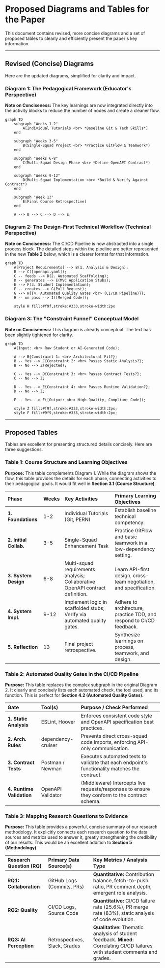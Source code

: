 # Proposed Diagrams and Tables for the Paper

This document contains revised, more concise diagrams and a set of proposed tables to clearly and efficiently present the paper's key information.

---

## **Revised (Concise) Diagrams**

Here are the updated diagrams, simplified for clarity and impact.

### **Diagram 1: The Pedagogical Framework (Educator's Perspective)**

**Note on Conciseness:** The key learnings are now integrated directly into the activity blocks to reduce the number of nodes and create a cleaner flow.

```mermaid
graph TD
    subgraph "Weeks 1-2"
        A[Individual Tutorials <br> *Baseline Git & Tech Skills*]
    end

    subgraph "Weeks 3-5"
        B(Single-Squad Project <br> *Practice GitFlow & Teamwork*)
    end

    subgraph "Weeks 6-8"
        C(Multi-Squad Design Phase <br> *Define OpenAPI Contract*)
    end

    subgraph "Weeks 9-12"
        D(Multi-Squad Implementation <br> *Build & Verify Against Contract*)
    end

    subgraph "Week 13"
        E[Final Course Retrospective]
    end

    A --> B --> C --> D --> E;
```

### **Diagram 2: The Design-First Technical Workflow (Technical Perspective)**

**Note on Conciseness:** The CI/CD Pipeline is now abstracted into a single process block. The detailed steps within the pipeline are better represented in the new **Table 2** below, which is a clearer format for that information.

```mermaid
graph TD
    A[Project Requirements] --> B(1. Analysis & Design);
    B --> C([openapi.yaml]);
    C -- feeds --> D(2. Automated Scaffolding);
    D -- generates --> E(MVC Application Stubs);
    E --> F(3. Student Implementation);
    F -- creates --> G(Pull Request);
    G --> H{{4. Automated Quality Gates <br> (CI/CD Pipeline)}};
    H -- on pass --> I([Merged Code]);

    style H fill:#f9f,stroke:#333,stroke-width:2px
```

### **Diagram 3: The "Constraint Funnel" Conceptual Model**

**Note on Conciseness:** This diagram is already conceptual. The text has been slightly tightened for clarity.

```mermaid
graph TD
    A(Input: <br> Raw Student or AI-Generated Code);

    A --> B{Constraint 1: <br> Architectural Fit?};
    B -- Yes --> C{Constraint 2: <br> Passes Static Analysis?};
    B -- No --> Z(Rejected);
    
    C -- Yes --> D{Constraint 3: <br> Passes Contract Tests?};
    C -- No --> Z;

    D -- Yes --> E{Constraint 4: <br> Passes Runtime Validation?};
    D -- No --> Z;

    E -- Yes --> F([Output: <br> High-Quality, Compliant Code]);

    style Z fill:#f9f,stroke:#333,stroke-width:2px;
    style F fill:#9f9,stroke:#333,stroke-width:2px;
```

---

## **Proposed Tables**

Tables are excellent for presenting structured details concisely. Here are three suggestions.

### **Table 1: Course Structure and Learning Objectives**

**Purpose:** This table complements Diagram 1. While the diagram shows the flow, this table provides the details for each phase, connecting activities to their pedagogical goals. It would fit well in **Section 3.1 (Course Structure)**.

| Phase | Weeks | Key Activities | Primary Learning Objectives |
| :--- | :--- | :--- | :--- |
| **1. Foundations** | 1-2 | Individual Tutorials (Git, PERN) | Establish baseline technical competency. |
| **2. Initial Collab.** | 3-5 | Single-Squad Enhancement Task | Practice GitFlow and basic teamwork in a low-dependency setting. |
| **3. System Design** | 6-8 | Multi-squad requirements analysis; Collaborative OpenAPI contract definition. | Learn API-first design, cross-team negotiation, and specification. |
| **4. System Impl.** | 9-12 | Implement logic in scaffolded stubs; Verify via automated quality gates. | Adhere to architecture, practice TDD, and respond to CI/CD feedback. |
| **5. Reflection** | 13 | Final project retrospective. | Synthesize learnings on process, teamwork, and design. |

### **Table 2: Automated Quality Gates in the CI/CD Pipeline**

**Purpose:** This table replaces the complex subgraph in the original Diagram 2. It clearly and concisely lists each automated check, the tool used, and its function. This is perfect for **Section 4.2 (Automated Quality Gates)**.

| Gate | Tool(s) | Purpose / Check Performed |
| :--- | :--- | :--- |
| **1. Static Analysis** | ESLint, Hoover | Enforces consistent code style and OpenAPI specification best practices. |
| **2. Arch. Rules** | dependency-cruiser | Prevents direct cross-squad code imports, enforcing API-only communication. |
| **3. Contract Tests** | Postman / Newman | Executes automated tests to validate that each endpoint's functionality matches the contract. |
| **4. Runtime Validation**| OpenAPI Validator | (Middleware) Intercepts live requests/responses to ensure they conform to the contract schema. |

### **Table 3: Mapping Research Questions to Evidence**

**Purpose:** This table provides a powerful, concise summary of our research methodology. It explicitly connects each research question to the data sources and metrics used to answer it, greatly strengthening the credibility of our results. This would be an excellent addition to **Section 5 (Methodology)**.

| Research Question (RQ) | Primary Data Source(s) | Key Metrics / Analysis Type |
| :--- | :--- | :--- |
| **RQ1: Collaboration** | GitHub Logs (Commits, PRs) | **Quantitative:** Contribution balance, fetch-to-push ratio, PR comment depth, emergent role analysis. |
| **RQ2: Quality** | CI/CD Logs, Source Code | **Quantitative:** CI/CD failure rate (25.6%), PR merge rate (83%), static analysis of code evolution. |
| **RQ3: AI Perception** | Retrospectives, Slack, Grades | **Qualitative:** Thematic analysis of student feedback. **Mixed:** Correlating CI/CD failures with student comments and grades. |
